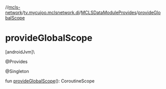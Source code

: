 //[mcls-network](../../../index.md)/[tv.mycujoo.mclsnetwork.di](../index.md)/[MCLSDataModuleProvides](index.md)/[provideGlobalScope](provide-global-scope.md)

# provideGlobalScope

[androidJvm]\

@Provides

@Singleton

fun [provideGlobalScope](provide-global-scope.md)(): CoroutineScope
